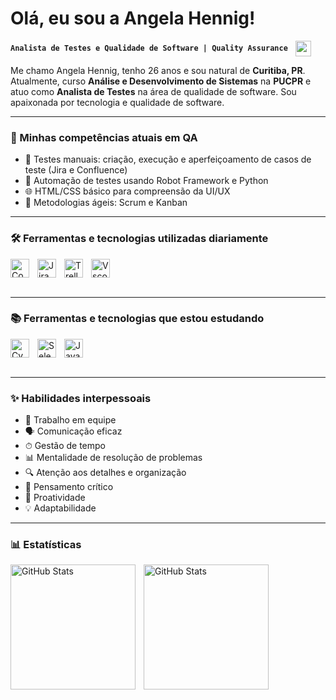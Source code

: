 # Olá, eu sou a Angela Hennig!
<span>
  <strong><code>Analista de Testes e Qualidade de Software | Quality Assurance</code></strong>
  <img
    src="https://media.tenor.com/hf_R_l24--sAAAAi/cat-meme-laptop.gif"
    width="25px"
    style="vertical-align: middle; margin-left: 8px;"
  />
</span>

Me chamo Angela Hennig, tenho 26 anos e sou natural de **Curitiba, PR**. Atualmente, curso **Análise e Desenvolvimento de Sistemas** na **PUCPR** e atuo como **Analista de Testes** na área de qualidade de software. Sou apaixonada por tecnologia e qualidade de software.

---

### 🔧 Minhas competências atuais em QA

- 🧪 Testes manuais: criação, execução e aperfeiçoamento de casos de teste (Jira e Confluence)  
- 🤖 Automação de testes usando Robot Framework e Python  
- 🌐 HTML/CSS básico para compreensão da UI/UX  
- 📌 Metodologias ágeis: Scrum e Kanban

---

### 🛠️ Ferramentas e tecnologias utilizadas diariamente

<img 
    align="left" 
    alt="Confluence" 
    title="Confluence"
    width="30px" 
    style="padding-right: 10px;" 
    src="https://cdn.jsdelivr.net/gh/devicons/devicon@latest/icons/confluence/confluence-original.svg" 
/>
<img 
    align="left" 
    alt="Jira" 
    title="Jira"
    width="30px" 
    style="padding-right: 10px;" 
    src="https://cdn.jsdelivr.net/gh/devicons/devicon@latest/icons/jira/jira-original.svg" 
/>
<img 
    align="left" 
    alt="Trello" 
    title="Trello"
    width="30px" 
    style="padding-right: 10px;" 
    src="https://cdn.jsdelivr.net/gh/devicons/devicon@latest/icons/trello/trello-original.svg" 
/>
<img 
    align="left" 
    alt="Vscode" 
    title="Vscode"
    width="30px" 
    style="padding-right: 10px;" 
    src="https://cdn.jsdelivr.net/gh/devicons/devicon@latest/icons/vscode/vscode-original.svg" 
/>

<br clear="left"/>
<br/>

---

### 📚 Ferramentas e tecnologias que estou estudando

<img 
    align="left" 
    alt="Cypress" 
    title="Cypress"
    width="30px" 
    style="padding-right: 10px;" 
    src="https://cdn.jsdelivr.net/gh/devicons/devicon@latest/icons/cypressio/cypressio-original.svg" 
/>
<img 
    align="left" 
    alt="Selenium" 
    title="Selenium"
    width="30px" 
    style="padding-right: 10px;" 
    src="https://cdn.jsdelivr.net/gh/devicons/devicon@latest/icons/selenium/selenium-original.svg" 
/>
<img 
    align="left" 
    alt="JavaScript" 
    title="JavaScript"
    width="30px" 
    style="padding-right: 10px;" 
    src="https://cdn.jsdelivr.net/gh/devicons/devicon@latest/icons/javascript/javascript-plain.svg" 
/>

<br clear="left"/>
<br/>

---

### ✨ Habilidades interpessoais

- 🤝 Trabalho em equipe  
- 🗣 Comunicação eficaz  
- ⏱ Gestão de tempo  
- 📊 Mentalidade de resolução de problemas  
- 🔍 Atenção aos detalhes e organização  
- 🧠 Pensamento crítico  
- 🚀 Proatividade  
- 💡 Adaptabilidade  

---

### 📊 Estatísticas

<p>
  <img 
    align="left" 
    alt="GitHub Stats" 
    height="200" 
    style="padding-right: 10px;" 
    src="https://github-readme-stats.vercel.app/api?username=angelahennig&show_icons=true&theme=dracula&include_all_commits=true&locale=pt-br" 
  />

<img 
      align="left" 
      alt="GitHub Stats" 
      height="200" 
      src="https://github-readme-stats.vercel.app/api/top-langs/?username=angelahennig&theme=dracula&layout=compact&custom_title=Tecnologias&langs_count=9" 
/>
</p>
